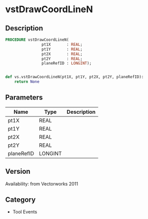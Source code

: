# vstDrawCoordLineN

## Description
```pascal
PROCEDURE vstDrawCoordLineN(
				pt1X       : REAL;
				pt1Y       : REAL;
				pt2X       : REAL;
				pt2Y       : REAL;
				planeRefID : LONGINT);
```

```python

def vs.vstDrawCoordLineN(pt1X, pt1Y, pt2X, pt2Y, planeRefID):
    return None
```

## Parameters
|Name|Type|Description|
|---|---|---|
|pt1X|REAL||
|pt1Y|REAL||
|pt2X|REAL||
|pt2Y|REAL||
|planeRefID|LONGINT||

## Version
Availability: from Vectorworks 2011
## Category
* Tool Events


